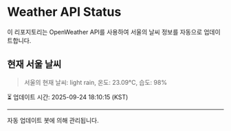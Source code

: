 
# Weather API Status

이 리포지토리는 OpenWeather API를 사용하여 서울의 날씨 정보를 자동으로 업데이트합니다.

## 현재 서울 날씨
> 서울의 현재 날씨: light rain, 온도: 23.09°C, 습도: 98%

⏳ 업데이트 시간: 2025-09-24 18:10:15 (KST)

---
자동 업데이트 봇에 의해 관리됩니다.
